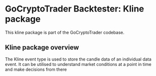 # GoCryptoTrader Backtester: Kline package

This kline package is part of the GoCryptoTrader codebase.

## Kline package overview

The Kline event type is used to store the candle data of an individual data event. It can be utilised to understand market conditions at a point in time and make decisions from there


